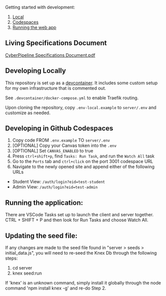 Getting started with development:
1. [Local](#developing-locally)
2. [Codespaces](#developing-in-github-codespaces)
3. [Running the web app](#running-the-application)


## Living Specifications Document
[CyberPipeline Specifications Document.pdf](https://github.com/user-attachments/files/18552079/CyberPipeline.Specifications.Document.pdf)


## Developing Locally

This repository is set up as a [devcontainer](https://code.visualstudio.com/docs/devcontainers/containers). It includes some custom setup for my own infrastructure that is commented out.

See `.devcontainer/docker-compose.yml` to enable Traefik routing. 

Upon cloning the repository, copy `.env-local.example` to `server/.env` and customize as needed.  


## Developing in Github Codespaces

1. Copy code FROM `.env.example` TO `server/.env`
2. [OPTIONAL] Copy your Canvas token into the `.env`
3. [OPTIONAL] Set `CANVAS_ENABLED` to true
4. Press `ctrl+shift+p`, find `Tasks: Run Task`, and run the `Watch All` task
5. Go to the `Ports` tab and `ctrl+click` on the port 3001 codespace URL
6. Navigate to the newly opened site and append either of the following URLs
- Student View: `/auth/login?eid=test-student`
- Admin View: `/auth/login?eid=test-admin`


## Running the application:

There are VSCode Tasks set up to launch the client and server together. CTRL + SHIFT + P and then look for Run Tasks and choose Watch All.


## Updating the seed file:

If any changes are made to the seed file found in "server > seeds > initial_data.js", you will need to re-seed the Knex Db through the following steps:
1. cd server
2. knex seed:run  

If 'knex' is an unknown command, simply install it globally through the node command 'npm install knex -g' and re-do Step 2.

